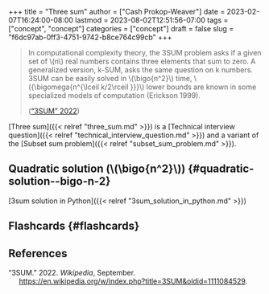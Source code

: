 +++
title = "Three sum"
author = ["Cash Prokop-Weaver"]
date = 2023-02-07T16:24:00-08:00
lastmod = 2023-08-02T12:51:56-07:00
tags = ["concept", "concept"]
categories = ["concept"]
draft = false
slug = "f6dc97ab-0ff3-4751-9742-b8ce764c99cb"
+++

> In computational complexity theory, the 3SUM problem asks if a given set of \\(n\\) real numbers contains three elements that sum to zero. A generalized version, k-SUM, asks the same question on k numbers. 3SUM can be easily solved in \\(\bigo{n^2}\\) time, \\({\bigomega{n^{\lceil k/2\rceil }}}\\) lower bounds are known in some specialized models of computation (Erickson 1999).
>
> (<a href="#citeproc_bib_item_1">“3SUM” 2022</a>)

[Three sum]({{< relref "three_sum.md" >}}) is a [Technical interview question]({{< relref "technical_interview_question.md" >}}) and a variant of the [Subset sum problem]({{< relref "subset_sum_problem.md" >}}).


## Quadratic solution (\\(\bigo{n^2}\\)) {#quadratic-solution--bigo-n-2}

[3sum solution in Python]({{< relref "3sum_solution_in_python.md" >}})


## Flashcards {#flashcards}

## References

<style>.csl-entry{text-indent: -1.5em; margin-left: 1.5em;}</style><div class="csl-bib-body">
  <div class="csl-entry"><a id="citeproc_bib_item_1"></a>“3SUM.” 2022. <i>Wikipedia</i>, September. <a href="https://en.wikipedia.org/w/index.php?title=3SUM&oldid=1111084529">https://en.wikipedia.org/w/index.php?title=3SUM&#38;oldid=1111084529</a>.</div>
</div>
